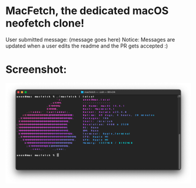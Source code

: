 # MacFetch, the dedicated macOS neofetch clone!

User submitted message: (message goes here)
Notice: Messages are updated when a user edits the readme and the PR gets accepted :)

# Screenshot:

![alt text](macfetch.png "Title")
